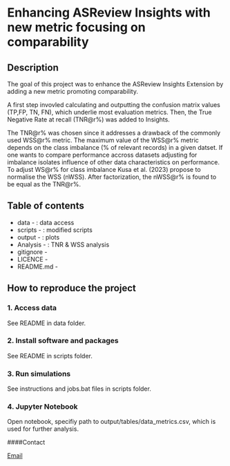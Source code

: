 
# Enhancing ASReview Insights with new metric focusing on comparability
###



## Description
The goal of this project was to enhance the ASReview Insights Extension by adding a new metric promoting comparability.

A first step invovled calculating and outputting the confusion matrix values (TP,FP, TN, FN), which underlie most evaluation metrics. 
Then, the True Negative Rate at recall (TNR@r%) was added to Insights. 

The TNR@r% was chosen since it addresses a drawback of the commonly used WSS@r% metric.
The maximum value of the WSS@r% metric depends on the class imbalance (% of relevant records) in a given datset. If one wants to compare performance accross datasets adjusting for imbalance isolates influence of other data characteristics on performance.
To adjust WS@r% for class imbalance Kusa et al. (2023) propose to normalise the WSS (nWSS). After factorization, the nWSS@r% is found to be equal as the TNR@r%.


## Table of contents

- data - : data access
- scripts - : modified scripts
- output - : plots 
- Analysis - : TNR & WSS analysis
- gitignore -
- LICENCE -
- README.md -



## How to reproduce the project

### 1. Access data

See README in data folder.


### 2. Install software and packages

See README in scripts folder.

### 3. Run simulations

See instructions and jobs.bat files in scripts folder.

### 4. Jupyter Notebook

Open notebook, specifiy path to output/tables/data_metrics.csv, which is used for further analysis.


####Contact 

[Email](l.m.s.spedener@students.uu.nl)


 


